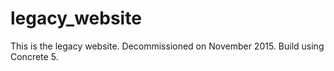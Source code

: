 # legacy_website

This is the legacy website. Decommissioned on November 2015. Build using Concrete 5.
